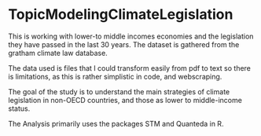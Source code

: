 # TopicModelingClimateLegislation
This is working with lower-to middle incomes economies and the legislation they have passed in the last 30 years. The dataset is gathered from the gratham climate law database. 


The data used is files that I could transform easily from pdf to text so there is limitations, as this is rather simplistic in code, and webscraping. 

The goal of the study is to understand the main strategies of climate legislation in non-OECD countries, and those as lower to middle-income status. 

The Analysis primarily uses the packages STM and Quanteda in R. 

